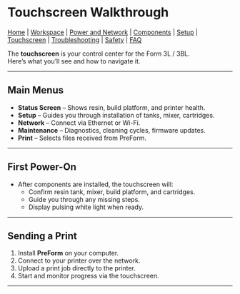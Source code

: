 # Touchscreen Walkthrough

<!-- Navigation -->
<nav>
  <a href="index.md"> Home</a> |
  <a href="workspace.md">Workspace</a> |
  <a href="power_network.md">Power and Network</a> |
  <a href="components.md">Components</a> |
  <a href="setup.md">Setup</a> |
  <a href="commands.md">Touchscreen</a> |
  <a href="troubleshooting.md">Troubleshooting</a> |
  <a href="safety-environment.md">Safety</a> |
  <a href="faq.md">FAQ</a>
</nav>

The **touchscreen** is your control center for the Form 3L / 3BL.  
Here’s what you’ll see and how to navigate it.

---

## Main Menus
- **Status Screen** – Shows resin, build platform, and printer health.  
- **Setup** – Guides you through installation of tanks, mixer, cartridges.  
- **Network** – Connect via Ethernet or Wi-Fi.  
- **Maintenance** – Diagnostics, cleaning cycles, firmware updates.  
- **Print** – Selects files received from PreForm.  

---

## First Power-On
- After components are installed, the touchscreen will:  
  - Confirm resin tank, mixer, build platform, and cartridges.  
  - Guide you through any missing steps.  
  - Display pulsing white light when ready.  

---

## Sending a Print
1. Install **PreForm** on your computer.  
2. Connect to your printer over the network.  
3. Upload a print job directly to the printer.  
4. Start and monitor progress via the touchscreen.  

---



